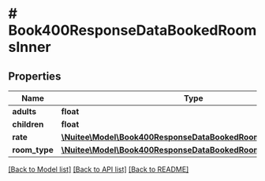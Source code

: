 # # Book400ResponseDataBookedRoomsInner

## Properties

Name | Type | Description | Notes
------------ | ------------- | ------------- | -------------
**adults** | **float** |  | [optional]
**children** | **float** |  | [optional]
**rate** | [**\Nuitee\Model\Book400ResponseDataBookedRoomsInnerRate**](Book400ResponseDataBookedRoomsInnerRate.md) |  | [optional]
**room_type** | [**\Nuitee\Model\Book400ResponseDataBookedRoomsInnerRoomType**](Book400ResponseDataBookedRoomsInnerRoomType.md) |  | [optional]

[[Back to Model list]](../../README.md#models) [[Back to API list]](../../README.md#endpoints) [[Back to README]](../../README.md)
